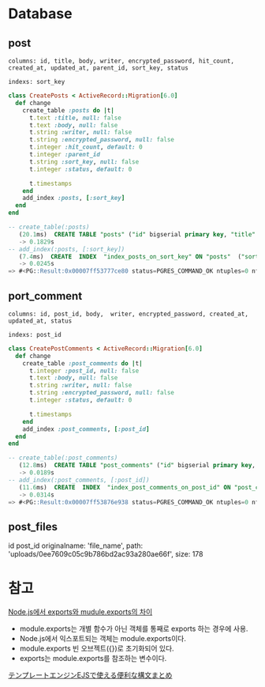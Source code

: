 # Database
## post
`columns: id, title, body, writer, encrypted_password, hit_count, created_at, updated_at, parent_id, sort_key, status`

`indexs: sort_key`

```rb
class CreatePosts < ActiveRecord::Migration[6.0]
  def change
    create_table :posts do |t|
      t.text :title, null: false
      t.text :body, null: false
      t.string :writer, null: false
      t.string :encrypted_password, null: false
      t.integer :hit_count, default: 0
      t.integer :parent_id
      t.string :sort_key, null: false
      t.integer :status, default: 0

      t.timestamps
    end
    add_index :posts, [:sort_key]
  end
end
```

```sql
-- create_table(:posts)
   (20.1ms)  CREATE TABLE "posts" ("id" bigserial primary key, "title" text NOT NULL, "body" text NOT NULL, "writer" character varying NOT NULL, "encrypted_password" character varying NOT NULL, "hit_count" integer DEFAULT 0, "parent_id" integer, "sort_key" character varying NOT NULL, "status" integer DEFAULT 0, "created_at" timestamp(6) NOT NULL, "updated_at" timestamp(6) NOT NULL)
   -> 0.1829s
-- add_index(:posts, [:sort_key])
   (7.4ms)  CREATE  INDEX  "index_posts_on_sort_key" ON "posts"  ("sort_key")
   -> 0.0245s
=> #<PG::Result:0x00007ff53777ce80 status=PGRES_COMMAND_OK ntuples=0 nfields=0 cmd_tuples=0>
```

## port_comment
`columns: id, post_id, body,  writer, encrypted_password, created_at, updated_at, status`

`indexs: post_id`

```rb
class CreatePostComments < ActiveRecord::Migration[6.0]
  def change
    create_table :post_comments do |t|
      t.integer :post_id, null: false
      t.text :body, null: false
      t.string :writer, null: false
      t.string :encrypted_password, null: false
      t.integer :status, default: 0

      t.timestamps
    end
    add_index :post_comments, [:post_id]
  end
end
```

```sql
-- create_table(:post_comments)
   (12.8ms)  CREATE TABLE "post_comments" ("id" bigserial primary key, "post_id" integer NOT NULL, "body" text NOT NULL, "writer" character varying NOT NULL, "encrypted_password" character varying NOT NULL, "status" integer DEFAULT 0, "created_at" timestamp(6) NOT NULL, "updated_at" timestamp(6) NOT NULL)
   -> 0.0189s
-- add_index(:post_comments, [:post_id])
   (11.6ms)  CREATE  INDEX  "index_post_comments_on_post_id" ON "post_comments"  ("post_id")
   -> 0.0314s
=> #<PG::Result:0x00007ff53876e938 status=PGRES_COMMAND_OK ntuples=0 nfields=0 cmd_tuples=0>
```

## post_files
id
post_id
originalname: 'file_name',
path: 'uploads/0ee7609c05c9b786bd2ac93a280ae66f',
size: 178

# 참고
[Node.js에서 exports와 mudule.exports의 차이](http://happinessoncode.com/2018/05/20/nodejs-exports-and-module-exports/)

- module.exports는 개별 함수가 아닌 객체를 통째로 exports 하는 경우에 사용.
- Node.js에서 익스포트되는 객체는 module.exports이다.
- module.exports 빈 오브젝트({})로 초기화되어 있다.
- exports는 module.exports를 참조하는 변수이다.


[テンプレートエンジンEJSで使える便利な構文まとめ](https://qiita.com/y_hokkey/items/31f1daa6cecb5f4ea4c9)
